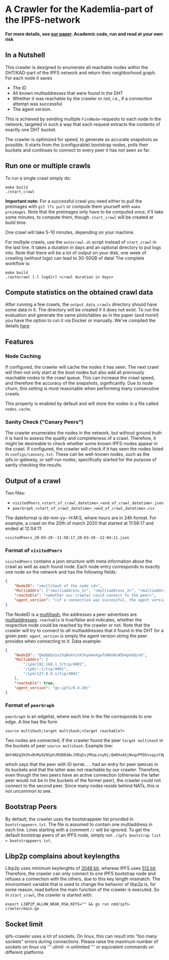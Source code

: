 # A Crawler for the Kademlia-part of the IPFS-network

**For more details, see [our paper](https://arxiv.org/abs/2002.07747). Academic code, run and read at your own risk**

## In a Nutshell

This crawler is designed to enumerate all reachable nodes within the DHT/KAD-part of the IPFS network and return their neighborhood graph.
For each node it saves
* The ID
* All known multiaddresses that were found in the DHT
* Whether it was reachable by the crawler or not, i.e., if a connection attempt was successful
* The agent version.

This is achieved by sending multiple ```FindNode```-requests to each node in the network, targeted in such a way that each request extracts the contents of exactly one DHT bucket.

The crawler is optimized for speed, to generate as accurate snapshots as possible.
It starts from the (configurable) bootstrap nodes, polls their buckets and continues to connect to every peer it has not seen so far.


## Run one or multiple crawls

To run a single crawl simply do:

	make build
	./start_crawl

**Important note:** For a successful crawl you need either to pull the preimages with ```git lfs pull``` or compute them yourself with ```make preimages```.
Note that the preimages only have to be computed *once*, it'll take some minutes, to compute them, though.
```start_crawl``` will be created at build time.

One crawl will take 5-10 minutes, depending on your machine.

For multiple crawls, use the `autocrawl.sh` script instead of `start_crawl` in the last line. It takes a duration in days and an optional directory to put logs into.
Note that there will be a lot of output on your disk, one week of crawling (without logs) can lead to 30-50GB of data!
The complete workflow is:

	make build
	./autocrawl [-l logdir] <crawl duration in days>

## Compute statistics on the obtained crawl data

After running a few crawls, the ```output_data_crawls``` directory should have some data in it. The directory will be created if it does not exist.
To run the evaluation and generate the same plots/tables as in the paper (and more!) you have the option to run it via Docker or manually.
We've compiled the details [here](https://github.com/scriptkitty/ipfs-crawler/blob/master/eval/README.md)

## Features

### Node Caching

If configured, the crawler will cache the nodes it has seen. The next crawl will then not only start at the boot nodes but also add all previously reachable nodes to the crawl queue. This can increase the crawl speed, and therefore the accuracy of the snapshots, significantly.
Due to node churn, this setting is most reasonable when performing many consecutive crawls.

This property is enabled by default and will store the nodes in a file called ```nodes.cache```.

### Sanity Check ("Canary Peers")

The crawler enumerates the nodes in the network, but without ground truth it is hard to assess the quality and completeness of a crawl.
Therefore, it might be desireable to check whether some known IPFS-nodes appear in the crawl.
If configured, the crawler will check if it has seen the nodes listed in ```configs/cannary.txt```. These can be well-known nodes, such as the ipfs.io-gateway, or self-run nodes, specifically started for the purpose of sanity checking the results.

## Output of a crawl

Two files:
* ```visitedPeers_<start_of_crawl_datetime>_<end_of_crawl_datetime>.json```
* ```peerGraph_<start_of_crawl_datetime>_<end_of_crawl_datetime>.csv```

The dateformat is dd-mm-yy--H:M:S, where hours are in 24h format. For example, a crawl on the 20th of march 2020 that started at 11:58:17 and ended at 12:04:11:

	visitedPeers_20-03-20--11:58:17_20-03-20--12:04:11.json

### Format of ```visitedPeers```

```visitedPeers``` contains a json structure with meta information about the crawl as well as each found node.
Each node entry corresponds to exactly one node on the network and has the following fields:
```json
{
	"NodeID": "<multihash of the node id>",
	"MultiAddrs": ["<multiaddress_1>", "<multiaddress_2>", "<multiaddress_n>"],
	"reachable": "<whether our crawler could connect to the peer>",
	"agent_version": "<if a connection was successful, the agent version string>"
}
```
The NodeID is a [multihash](https://github.com/multiformats/multihash), the addresses a peer advertises are [multiaddresses](https://github.com/multiformats/multiaddr).
```reachable``` is true/false and indicates, whether the respective node could be reached by the crawler or not. Note that the crawler will try to connect to *all* multiaddresses that it found in the DHT for a given peer.
```agent_version``` is simply the agent version string the peer provides when connecting to it.
Data example:
```json
{
	"NodeID": "QmdGQGa1oJSqNekVinX3Vym4wXgwTnNbGHcW564pkkQzv8",
	"MultiAddrs": [
		"/ip4/192.168.1.3/tcp/4001",
		"/ip6/::1/tcp/4001",
		"/ip4/127.0.0.1/tcp/4001"
	],
	"reachable": true,
	"agent_version": "go-ipfs/0.4.20/"
}
```

### Format of ```peerGraph```

```peerGraph``` is an edgelist, where each line in the file corresponds to one edge. A line has the form

	source multihash;target multihash;<target reachable?>

Two nodes are connected, if the crawler found the peer ```target multihash``` in the buckets of peer ```source multihash```.
Example line:

	QmY4N2q3kShvDnMy928SphJRXDEdAcJVDq5sjM5qLsnyHj;QmRXvASjWxqzPFDSvsqyzt9p6DyWNgZ8tVNqgNA4PTw1vk;false

which says that the peer with ID ```QmY4N...``` had an entry for peer ```QmRXvAS``` in its buckets and that the latter was not reachable by our crawler.
Therefore, even though the two peers have an active connection (otherwise the latter peer would not be in the buckets of the former peer), the crawler could not connect to the second peer.
Since many nodes reside behind NATs, this is not uncommon to see.

## Bootstrap Peers

By default, the crawler uses the bootstrappeer list provided in ```bootstrappeers.txt```. The file is assumed to contain one multiaddress in each line.
Lines starting with a comment ```//``` will be ignored.
To get the default bootstrap peers of an IPFS node, simply run ```./ipfs bootstrap list > bootstrappeers.txt```.


## Libp2p complains about keylengths

Libp2p uses minimum keylenghts of [2048 bit](https://github.com/libp2p/go-libp2p-core/blob/master/crypto/rsa_common.go), whereas IPFS uses [512 bit](https://github.com/ipfs/infra/issues/378).
Therefore, the crawler can only connect to one IPFS bootstrap node and refuses a connection with the others, due to this key length mismatch.
The environment variable that is used to change the behavior of libp2p is, for some reason, read before the main function of the crawler is executed. So in `start_crawl`, the crawler is started with:

```export LIBP2P_ALLOW_WEAK_RSA_KEYS="" && go run cmd/ipfs-crawler/main.go```

## Socket limit

ipfs-crawler uses a lot of sockets. On linux, this can result into "too many sockets" errors during connections. Please raise the maximum number of sockets on linux via ''' ulimit -n unlimited ''' or equivalent commands on different platforms
